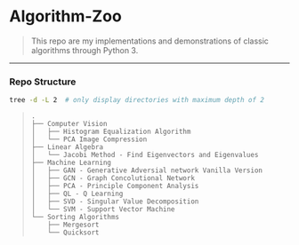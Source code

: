 # Algorithm-Zoo

> This repo are my implementations and demonstrations of classic algorithms through Python 3.

---

### Repo Structure

~~~bash
tree -d -L 2  # only display directories with maximum depth of 2
~~~

> ~~~
> .
> ├── Computer Vision
> │   ├── Histogram Equalization Algorithm
> │   └── PCA Image Compression
> ├── Linear Algebra
> │   └── Jacobi Method - Find Eigenvectors and Eigenvalues
> ├── Machine Learning
> │   ├── GAN - Generative Adversial network Vanilla Version
> │   ├── GCN - Graph Concolutional Network
> │   ├── PCA - Principle Component Analysis
> │   ├── QL - Q Learning
> │   ├── SVD - Singular Value Decomposition
> │   └── SVM - Support Vector Machine
> └── Sorting Algorithms
>     ├── Mergesort
>     └── Quicksort
> 
> ~~~





